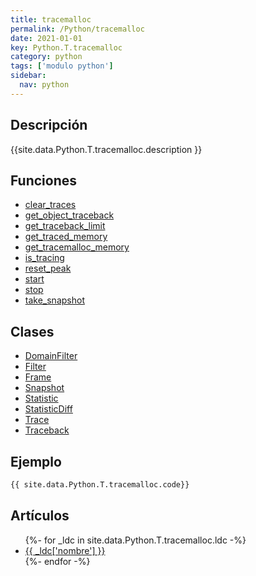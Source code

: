 ```yaml
---
title: tracemalloc
permalink: /Python/tracemalloc
date: 2021-01-01
key: Python.T.tracemalloc
category: python
tags: ['modulo python']
sidebar: 
  nav: python
---
```


## Descripción
{{site.data.Python.T.tracemalloc.description }}

## Funciones
* [clear_traces](/Python/tracemalloc/clear_traces/)
* [get_object_traceback](/Python/tracemalloc/get_object_traceback/)
* [get_traceback_limit](/Python/tracemalloc/get_traceback_limit/)
* [get_traced_memory](/Python/tracemalloc/get_traced_memory/)
* [get_tracemalloc_memory](/Python/tracemalloc/get_tracemalloc_memory/)
* [is_tracing](/Python/tracemalloc/is_tracing/)
* [reset_peak](/Python/tracemalloc/reset_peak/)
* [start](/Python/tracemalloc/start/)
* [stop](/Python/tracemalloc/stop/)
* [take_snapshot](/Python/tracemalloc/take_snapshot/)

## Clases
* [DomainFilter](/Python/tracemalloc/DomainFilter/)
* [Filter](/Python/tracemalloc/Filter/)
* [Frame](/Python/tracemalloc/Frame/)
* [Snapshot](/Python/tracemalloc/Snapshot/)
* [Statistic](/Python/tracemalloc/Statistic/)
* [StatisticDiff](/Python/tracemalloc/StatisticDiff/)
* [Trace](/Python/tracemalloc/Trace/)
* [Traceback](/Python/tracemalloc/Traceback/)

## Ejemplo
~~~python
{{ site.data.Python.T.tracemalloc.code}}
~~~

## Artículos
<ul>
{%- for _ldc in site.data.Python.T.tracemalloc.ldc -%}
   <li>
       <a href="{{_ldc['url'] }}">{{ _ldc['nombre'] }}</a>
   </li>
{%- endfor -%}
</ul>
